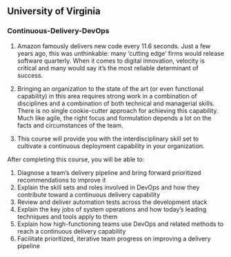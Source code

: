 ## University of Virginia
### Continuous-Delivery-DevOps

1. Amazon famously delivers new code every 11.6 seconds. Just a few years ago, this was unthinkable: many ‘cutting edge’ firms would release software quarterly. When it comes to digital innovation, velocity is critical and many would say it’s the most reliable determinant of success.   

2. Bringing an organization to the state of the art (or even functional capability) in this area requires strong work in a combination of disciplines and a combination of both technical and managerial skills. There is no single cookie-cutter approach for achieving this capability. Much like agile, the right focus and formulation depends a lot on the facts and circumstances of the team. 

3. This course will provide you with the interdisciplinary skill set to cultivate a continuous deployment capability in your organization.

After completing this course, you will be able to:  
1. Diagnose a team’s delivery pipeline and bring forward prioritized recommendations to improve it 
2. Explain the skill sets and roles involved in DevOps and how they contribute toward a continuous delivery capability 
3. Review and deliver automation tests across the development stack 
4. Explain the key jobs of system operations and how today’s leading techniques and tools apply to them 
5. Explain how high-functioning teams use DevOps  and related methods to reach a continuous delivery capability  
6. Facilitate prioritized, iterative team progress on improving a delivery pipeline
